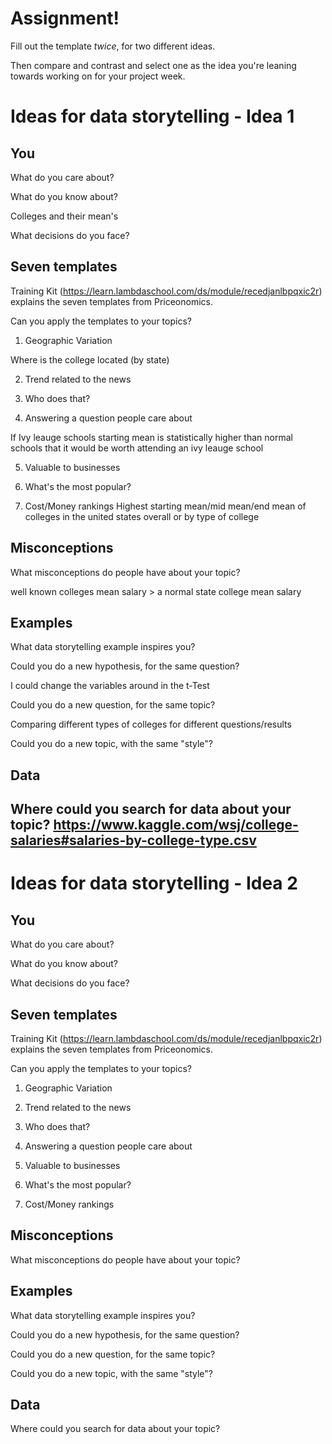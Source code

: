 # Assignment!

Fill out the template *twice*, for two different ideas.

Then compare and contrast and select one as the idea you're leaning towards
working on for your project week.


# Ideas for data storytelling - Idea 1

## You

What do you care about?


What do you know about?

Colleges and their mean's 

What decisions do you face?


## Seven templates

Training Kit (https://learn.lambdaschool.com/ds/module/recedjanlbpqxic2r) explains the seven templates from Priceonomics.

Can you apply the templates to your topics? 

1. Geographic Variation

Where is the college located (by state)

2. Trend related to the news


3. Who does that?


4. Answering a question people care about

If Ivy leauge schools starting mean is statistically higher than normal schools that it would be worth attending an ivy leauge school

5. Valuable to businesses


6. What's the most popular?


7. Cost/Money rankings
Highest starting mean/mid mean/end mean of colleges in the united states overall or by type of college

## Misconceptions

What misconceptions do people have about your topic?

well known colleges mean salary > a normal state college mean salary 

## Examples

What data storytelling example inspires you?


Could you do a new hypothesis, for the same question?

I could change the variables around in the t-Test

Could you do a new question, for the same topic?

Comparing different types of colleges for different questions/results

Could you do a new topic, with the same "style"?


## Data

Where could you search for data about your topic?
https://www.kaggle.com/wsj/college-salaries#salaries-by-college-type.csv
---

# Ideas for data storytelling - Idea 2

## You

What do you care about?


What do you know about?


What decisions do you face?


## Seven templates

Training Kit (https://learn.lambdaschool.com/ds/module/recedjanlbpqxic2r) explains the seven templates from Priceonomics.

Can you apply the templates to your topics? 

1. Geographic Variation


2. Trend related to the news


3. Who does that?


4. Answering a question people care about


5. Valuable to businesses


6. What's the most popular?


7. Cost/Money rankings


## Misconceptions

What misconceptions do people have about your topic?


## Examples

What data storytelling example inspires you?


Could you do a new hypothesis, for the same question?


Could you do a new question, for the same topic?


Could you do a new topic, with the same "style"?


## Data

Where could you search for data about your topic?
